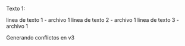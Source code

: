 Texto 1:

linea de texto 1 - archivo 1
linea de texto 2 - archivo 1
linea de texto 3 - archivo 1

Generando conflictos en v3